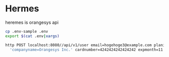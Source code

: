 # Hermes

heremes is orangesys api

```sh
cp .env-sample .env
export $(cat .env|xargs)
```

```sh
http POST localhost:8080//api/v1/user email=hogehoge3@example.com planid=promeunit \
  'companyname=Orangesys Inc.' cardnumber=4242424242424242 expmonth=11 expyear=23 cvc=123
```

